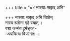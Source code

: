 +++
title = "०४ नास्याः सकृद् अभि"

+++
नास्याः सकृद् अभि तिष्ठेन्  
नास्य श्लोणा गृहे स्यात् ।  
वशा कन्येव दुर्मङ्का-  
-अपचित्या विजानता ॥